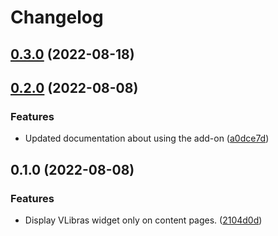 # Changelog

<!-- You should *NOT* be adding new change log entries to this file.
     You should create a file in the news directory instead.
     For helpful instructions, please see:
     https://6.docs.plone.org/volto/developer-guidelines/contributing.html#create-a-pull-request
-->

<!-- towncrier release notes start -->

## [0.3.0](https://github.com/plonegovbr/volto-vlibras/compare/0.2.0...0.3.0) (2022-08-18)

## [0.2.0](https://github.com/plonegovbr/volto-vlibras/compare/0.1.0...0.2.0) (2022-08-08)


### Features

* Updated documentation about using the add-on ([a0dce7d](https://github.com/plonegovbr/volto-vlibras/commit/a0dce7db16085b550c372b25dfd50b29fb78fc4a))

## 0.1.0 (2022-08-08)


### Features

* Display VLibras widget only on content pages. ([2104d0d](https://github.com/plonegovbr/volto-vlibras/commit/2104d0df770da1eec942105693e11e39a6350d9f))